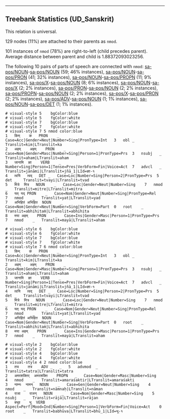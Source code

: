 

--------------------------------------------------------------------------------

## Treebank Statistics (UD_Sanskrit)

This relation is universal.

129 nodes (11%) are attached to their parents as `nmod`.

101 instances of `nmod` (78%) are right-to-left (child precedes parent).
Average distance between parent and child is 1.88372093023256.

The following 10 pairs of parts of speech are connected with `nmod`: [sa-pos/NOUN]()-[sa-pos/NOUN]() (59; 46% instances), [sa-pos/NOUN]()-[sa-pos/PRON]() (41; 32% instances), [sa-pos/NOUN]()-[sa-pos/PROPN]() (11; 9% instances), [sa-pos/X]()-[sa-pos/NOUN]() (8; 6% instances), [sa-pos/NOUN]()-[sa-pos/X]() (2; 2% instances), [sa-pos/PRON]()-[sa-pos/NOUN]() (2; 2% instances), [sa-pos/PROPN]()-[sa-pos/NOUN]() (2; 2% instances), [sa-pos/X]()-[sa-pos/PRON]() (2; 2% instances), [sa-pos/ADV]()-[sa-pos/NOUN]() (1; 1% instances), [sa-pos/NOUN]()-[sa-pos/DET]() (1; 1% instances).


~~~ conllu
# visual-style 5	bgColor:blue
# visual-style 5	fgColor:white
# visual-style 7	bgColor:blue
# visual-style 7	fgColor:white
# visual-style 7 5 nmod	color:blue
1	किम्	क	PRON	_	Case=Acc|Gender=Neut|Number=Sing|PronType=Int	3	obl	_	Translit=kim|LTranslit=ka
2	अहम्	अहम्	PRON	_	Case=Nom|Gender=Masc|Number=Sing|Person=1|PronType=Prs	3	nsubj	_	Translit=aham|LTranslit=aham
3	जानामि	ज्ञा	VERB	_	Number=Sing|Person=1|Tense=Pres|VerbForm=Fin|Voice=Act	7	advcl	_	Translit=jānāmi|LTranslit=jñā_1|LId=ज्ञा-१
4	त्वयि	त्वद्	DET	_	Case=Loc|Number=Sing|Person=2|PronType=Prs	5	det	_	Translit=tvayi|LTranslit=tvad
5	मित्रे	मित्र	NOUN	_	Case=Loc|Gender=Neut|Number=Sing	7	nmod	_	Translit=mitre|LTranslit=mitra
6	यत्	यद्	PRON	_	Case=Nom|Gender=Neut|Number=Sing|PronType=Rel	7	nmod	_	Translit=yat|LTranslit=yad
7	अभिहितं	अभिहित	NOUN	_	Case=Nom|Gender=Neut|Number=Sing|VerbForm=Part	0	root	_	Translit=abhihitaṁ|LTranslit=abhihita
8	मया	अहम्	PRON	_	Case=Ins|Gender=Masc|Person=1|PronType=Prs	7	nmod	_	Translit=mayā|LTranslit=aham

~~~


~~~ conllu
# visual-style 6	bgColor:blue
# visual-style 6	fgColor:white
# visual-style 7	bgColor:blue
# visual-style 7	fgColor:white
# visual-style 7 6 nmod	color:blue
1	किम्	क	PRON	_	Case=Acc|Gender=Neut|Number=Sing|PronType=Int	3	obl	_	Translit=kim|LTranslit=ka
2	अहम्	अहम्	PRON	_	Case=Nom|Gender=Masc|Number=Sing|Person=1|PronType=Prs	3	nsubj	_	Translit=aham|LTranslit=aham
3	जानामि	ज्ञा	VERB	_	Number=Sing|Person=1|Tense=Pres|VerbForm=Fin|Voice=Act	7	advcl	_	Translit=jānāmi|LTranslit=jñā_1|LId=ज्ञा-१
4	त्वयि	त्वद्	DET	_	Case=Loc|Number=Sing|Person=2|PronType=Prs	5	det	_	Translit=tvayi|LTranslit=tvad
5	मित्रे	मित्र	NOUN	_	Case=Loc|Gender=Neut|Number=Sing	7	nmod	_	Translit=mitre|LTranslit=mitra
6	यत्	यद्	PRON	_	Case=Nom|Gender=Neut|Number=Sing|PronType=Rel	7	nmod	_	Translit=yat|LTranslit=yad
7	अभिहितं	अभिहित	NOUN	_	Case=Nom|Gender=Neut|Number=Sing|VerbForm=Part	0	root	_	Translit=abhihitaṁ|LTranslit=abhihita
8	मया	अहम्	PRON	_	Case=Ins|Gender=Masc|Person=1|PronType=Prs	7	nmod	_	Translit=mayā|LTranslit=aham

~~~


~~~ conllu
# visual-style 2	bgColor:blue
# visual-style 2	fgColor:white
# visual-style 4	bgColor:blue
# visual-style 4	fgColor:white
# visual-style 4 2 nmod	color:blue
1	तत्र	तत्र	ADV	_	_	5	advmod	_	Translit=tatra|LTranslit=tatra
2	अमरशक्तिर्	अमरशक्ति	PROPN	_	Case=Nom|Gender=Masc|Number=Sing	4	nmod	_	Translit=amaraśaktir|LTranslit=amaraśakti
3	नाम्नः	नामन्	NOUN	_	Case=Gen|Gender=Neut|Number=Sing	4	nmod	_	Translit=nāmnaḥ|LTranslit=nāman
4	राजा	राजन्	NOUN	_	Case=Nom|Gender=Masc|Number=Sing	5	nsubj	_	Translit=rājā|LTranslit=rājan
5	बभूव	भू	VERB	_	Aspect=Perf|Mood=Ind|Number=Sing|Person=1|VerbForm=Fin|Voice=Act	0	root	_	Translit=babhūva|LTranslit=bhū_1|LId=भू-१

~~~


